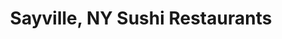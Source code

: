 ---
layout: city
title: Sayville, NY Sushi Restaurants
permalink: /new-york/sayville/
stateAbbr: NY
stateName: New York
cityName: Sayville

---